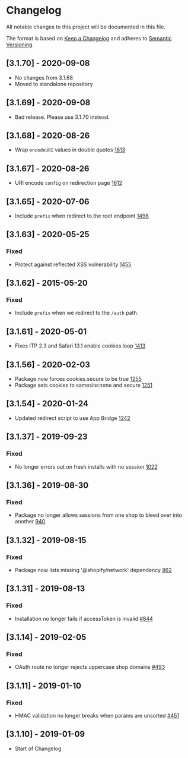 # Changelog

All notable changes to this project will be documented in this file.

The format is based on [Keep a Changelog](http://keepachangelog.com/en/1.0.0/)
and adheres to [Semantic Versioning](http://semver.org/spec/v2.0.0.html).

<!-- ## [Unreleased] -->

## [3.1.70] - 2020-09-08

- No changes from 3.1.68
- Moved to standalone repository

## [3.1.69] - 2020-09-08

- Bad release. Please use 3.1.70 instead.

## [3.1.68] - 2020-08-26

- Wrap `encodeURI` values in double quotes [1613](https://github.com/Shopify/quilt/pull/1613)

## [3.1.67] - 2020-08-26

- URI encode `config` on redirection page [1612](https://github.com/Shopify/quilt/pull/1612)

## [3.1.65] - 2020-07-06

- Include `prefix` when redirect to the root endpoint [1498](https://github.com/Shopify/quilt/pull/1498)

## [3.1.63] - 2020-05-25

### Fixed

- Protect against reflected XSS vulnerability [1455](https://github.com/Shopify/quilt/pull/1455)

## [3.1.62] - 2015-05-20

### Fixed

- Include `prefix` when we redirect to the `/auth` path.

## [3.1.61] - 2020-05-01

- Fixes ITP 2.3 and Safari 13.1 enable cookies loop [1413](https://github.com/Shopify/quilt/pull/1413)

## [3.1.56] - 2020-02-03

- Package now forces cookies.secure to be true [1255](https://github.com/Shopify/quilt/pull/1255)
- Package sets cookies to samesite:none and secure [1251](https://github.com/Shopify/quilt/pull/1251)

## [3.1.54] - 2020-01-24

- Updated redirect script to use App Bridge [1242](https://github.com/Shopify/quilt/pull/1242)

## [3.1.37] - 2019-09-23

### Fixed

- No longer errors out on fresh installs with no session [1022](https://github.com/Shopify/quilt/pull/1022)

## [3.1.36] - 2019-08-30

### Fixed

- Package no longer allows sessions from one shop to bleed over into another [940](https://github.com/Shopify/quilt/pull/940)

## [3.1.32] - 2019-08-15

### Fixed

- Package now lists missing '@shopify/network' dependency [862](https://github.com/Shopify/quilt/pull/862)

## [3.1.31] - 2019-08-13

### Fixed

- Installation no longer fails if accessToken is invalid [#844](https://github.com/Shopify/quilt/pull/844)

## [3.1.14] - 2019-02-05

### Fixed

- OAuth route no longer rejects uppercase shop domains [#493](https://github.com/Shopify/quilt/pull/493)

## [3.1.11] - 2019-01-10

### Fixed

- HMAC validation no longer breaks when params are unsorted [#451](https://github.com/Shopify/quilt/pull/451)

## [3.1.10] - 2019-01-09

- Start of Changelog
